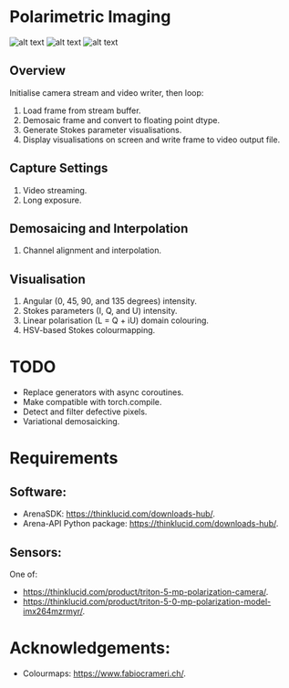 # Polarimetric Imaging

![alt text](https://github.com/kyle-rosa/polarisation_imaging/blob/main/gallery/glasses.png?raw=true)
![alt text](https://github.com/kyle-rosa/polarisation_imaging/blob/main/gallery/watergun.png?raw=true)
![alt text](https://github.com/kyle-rosa/polarisation_imaging/blob/main/gallery/matchbox.png?raw=true)

## Overview
Initialise camera stream and video writer, then loop:
1. Load frame from stream buffer.
2. Demosaic frame and convert to floating point dtype.
3. Generate Stokes parameter visualisations.
4. Display visualisations on screen and write frame to video output file.

## Capture Settings
1. Video streaming.
2. Long exposure.

## Demosaicing and Interpolation
1. Channel alignment and interpolation.

## Visualisation
1. Angular (0, 45, 90, and 135 degrees) intensity.
2. Stokes parameters (I, Q, and U) intensity.
3. Linear polarisation (L = Q + iU) domain colouring.
4. HSV-based Stokes colourmapping.

# TODO
- Replace generators with async coroutines.
- Make compatible with torch.compile.
- Detect and filter defective pixels.
- Variational demosaicking.

# Requirements
## Software:
- ArenaSDK: https://thinklucid.com/downloads-hub/.
- Arena-API Python package: https://thinklucid.com/downloads-hub/.

## Sensors:
One of:
- https://thinklucid.com/product/triton-5-mp-polarization-camera/.
- https://thinklucid.com/product/triton-5-0-mp-polarization-model-imx264mzrmyr/.

# Acknowledgements:
- Colourmaps: https://www.fabiocrameri.ch/.